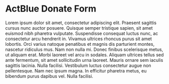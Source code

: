 # ActBlue Donate Form

Lorem ipsum dolor sit amet, consectetur adipiscing elit. Praesent sagittis cursus nunc auctor posuere. Quisque semper tristique sapien, sit amet euismod nibh pharetra vulputate. Suspendisse consequat luctus nunc, ac consectetur arcu hendrerit in. Vivamus ultrices rhoncus purus sit amet lobortis. Orci varius natoque penatibus et magnis dis parturient montes, nascetur ridiculus mus. Nam non nulla mi. Donec finibus scelerisque metus, ut aliquam erat. Morbi laoreet vel arcu in sodales. Aliquam ultrices tellus sed ante fermentum, sit amet sollicitudin urna laoreet. Mauris ornare sem iaculis sagittis lacinia. Nulla facilisi. Vestibulum luctus consectetur augue non pellentesque. Nam nec ipsum magna. In efficitur pharetra metus, eu bibendum purus dapibus vel. Nulla facilisi.
